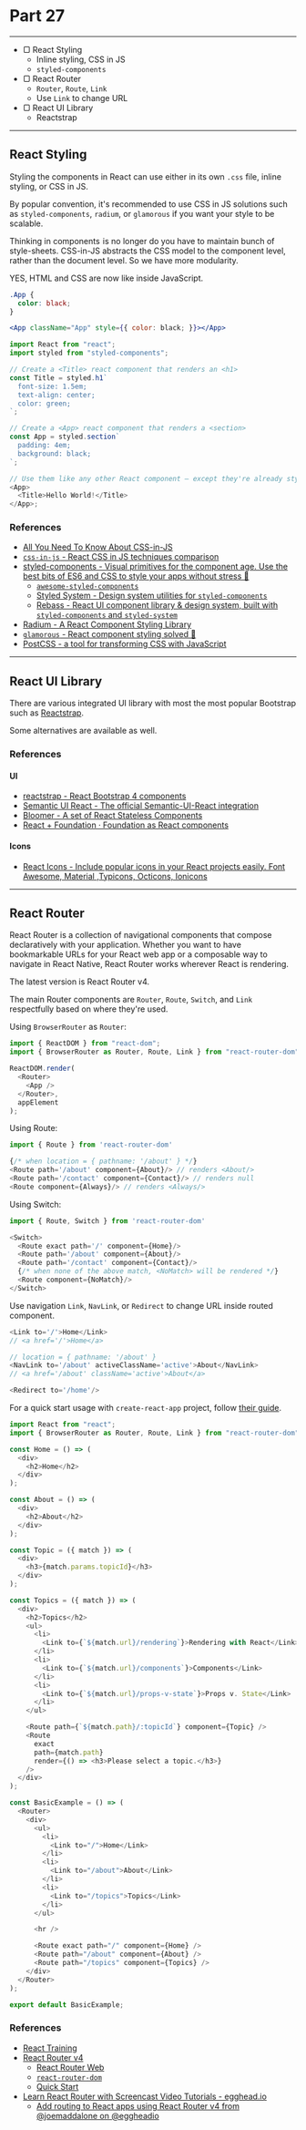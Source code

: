 # Part 27

---

* ▢ React Styling
  * Inline styling, CSS in JS
  * `styled-components`
* ▢ React Router
  * `Router`, `Route`, `Link`
  * Use `Link` to change URL
* ▢ React UI Library
  * Reactstrap

---

## React Styling

Styling the components in React can use either in its own `.css` file, inline styling, or CSS in JS.

By popular convention, it's recommended to use CSS in JS solutions such as `styled-components`, `radium`, or `glamorous` if you want your style to be scalable.

Thinking in components  is no longer do you have to maintain bunch of style-sheets. CSS-in-JS abstracts the CSS model to the component level, rather than the document level. So we have more modularity.

YES, HTML and CSS are now like inside JavaScript.

```css
.App {
  color: black;
}
```

```jsx
<App className="App" style={{ color: black; }}></App>
```

```js
import React from "react";
import styled from "styled-components";

// Create a <Title> react component that renders an <h1>
const Title = styled.h1`
  font-size: 1.5em;
  text-align: center;
  color: green;
`;

// Create a <App> react component that renders a <section>
const App = styled.section`
  padding: 4em;
  background: black;
`;

// Use them like any other React component – except they're already styled!
<App>
  <Title>Hello World!</Title>
</App>;
```

### References

* [All You Need To Know About CSS-in-JS](https://hackernoon.com/all-you-need-to-know-about-css-in-js-984a72d48ebc)
* [`css-in-js` - React CSS in JS techniques comparison](https://github.com/MicheleBertoli/css-in-js)
* [styled-components - Visual primitives for the component age. Use the best bits of ES6 and CSS to style your apps without stress 💅](https://www.styled-components.com)
  * [`awesome-styled-components`](https://github.com/styled-components/awesome-styled-components)
  * [Styled System - Design system utilities for `styled-components`](http://jxnblk.com/styled-system)
  * [Rebass - React UI component library & design system, built with `styled-components` and `styled-system`](http://jxnblk.com/rebass)
* [Radium - A React Component Styling Library](https://formidable.com/open-source/radium)
* [`glamorous` - React component styling solved 💄](https://glamorous.rocks)
* [PostCSS - a tool for transforming CSS with JavaScript](http://postcss.org)

---

## React UI Library

There are various integrated UI library with most the most popular Bootstrap such as [Reactstrap](https://reactstrap.github.io).

Some alternatives are available as well.

### References

#### UI

* [reactstrap - React Bootstrap 4 components](https://reactstrap.github.io)
* [Semantic UI React - The official Semantic-UI-React integration](https://react.semantic-ui.com)
* [Bloomer - A set of React Stateless Components](https://bloomer.js.org)
* [React + Foundation · Foundation as React components](https://react.foundation)

#### Icons

* [React Icons - Include popular icons in your React projects easily. Font Awesome, Material ,Typicons, Octicons, Ionicons](https://gorangajic.github.io/react-icons)

---

## React Router

React Router is a collection of navigational components that compose declaratively with your application. Whether you want to have bookmarkable URLs for your React web app or a composable way to navigate in React Native, React Router works wherever React is rendering.

The latest version is React Router v4.

The main Router components are `Router`, `Route`, `Switch`, and `Link` respectfully based on where they're used.

Using `BrowserRouter` as `Router`:

```js
import { ReactDOM } from "react-dom";
import { BrowserRouter as Router, Route, Link } from "react-router-dom";

ReactDOM.render(
  <Router>
    <App />
  </Router>,
  appElement
);
```

Using Route:

```js
import { Route } from 'react-router-dom'

{/* when location = { pathname: '/about' } */}
<Route path='/about' component={About}/> // renders <About/>
<Route path='/contact' component={Contact}/> // renders null
<Route component={Always}/> // renders <Always/>
```

Using Switch:

```js
import { Route, Switch } from 'react-router-dom'

<Switch>
  <Route exact path='/' component={Home}/>
  <Route path='/about' component={About}/>
  <Route path='/contact' component={Contact}/>
  {/* when none of the above match, <NoMatch> will be rendered */}
  <Route component={NoMatch}/>
</Switch>
```

Use navigation `Link`, `NavLink`, or `Redirect` to change URL inside routed component.

```js
<Link to='/'>Home</Link>
// <a href='/'>Home</a>

// location = { pathname: '/about' }
<NavLink to='/about' activeClassName='active'>About</NavLink>
// <a href='/about' className='active'>About</a>

<Redirect to='/home'/>
```

For a quick start usage with `create-react-app` project, follow [their guide](https://reacttraining.com/react-router/web/guides/quick-start).

```js
import React from "react";
import { BrowserRouter as Router, Route, Link } from "react-router-dom";

const Home = () => (
  <div>
    <h2>Home</h2>
  </div>
);

const About = () => (
  <div>
    <h2>About</h2>
  </div>
);

const Topic = ({ match }) => (
  <div>
    <h3>{match.params.topicId}</h3>
  </div>
);

const Topics = ({ match }) => (
  <div>
    <h2>Topics</h2>
    <ul>
      <li>
        <Link to={`${match.url}/rendering`}>Rendering with React</Link>
      </li>
      <li>
        <Link to={`${match.url}/components`}>Components</Link>
      </li>
      <li>
        <Link to={`${match.url}/props-v-state`}>Props v. State</Link>
      </li>
    </ul>

    <Route path={`${match.path}/:topicId`} component={Topic} />
    <Route
      exact
      path={match.path}
      render={() => <h3>Please select a topic.</h3>}
    />
  </div>
);

const BasicExample = () => (
  <Router>
    <div>
      <ul>
        <li>
          <Link to="/">Home</Link>
        </li>
        <li>
          <Link to="/about">About</Link>
        </li>
        <li>
          <Link to="/topics">Topics</Link>
        </li>
      </ul>

      <hr />

      <Route exact path="/" component={Home} />
      <Route path="/about" component={About} />
      <Route path="/topics" component={Topics} />
    </div>
  </Router>
);

export default BasicExample;
```

### References

* [React Training](https://reacttraining.com)
* [React Router v4](https://reacttraining.com/react-router)
  * [React Router Web](https://reacttraining.com/react-router/web)
  * [`react-router-dom`](https://npm.im/react-router-dom)
  * [Quick Start](https://reacttraining.com/react-router/web/guides/quick-start)
* [Learn React Router with Screencast Video Tutorials - egghead.io](https://egghead.io/browse/libraries/react-router)
  * [Add routing to React apps using React Router v4 from @joemaddalone on @eggheadio](https://egghead.io/courses/add-routing-to-react-apps-using-react-router-v4)
